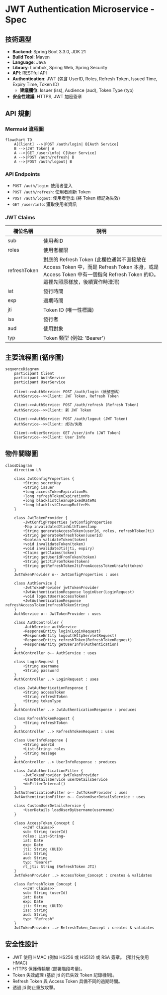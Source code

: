 # JWT Authentication Microservice - Spec

## 技術選型

*   **Backend**: Spring Boot 3.3.0, JDK 21
*   **Build Tool**: Maven
*   **Language**: Java
*   **Library**: Lombok, Spring Web, Spring Security
*   **API**: RESTful API
*   **Authentication**: JWT (包含 UserID, Roles, Refresh Token, Issued Time, Expiry Time, Token ID)
    *   **建議欄位**: Issuer (iss), Audience (aud), Token Type (typ)
*   **安全性建議**: HTTPS, JWT 加密簽章

## API 規劃

### Mermaid 流程圖

```mermaid
flowchart TD
    A[Client] -->|POST /auth/login| B[Auth Service]
    B -->|JWT Token| A
    A -->|GET /user/info| C[User Service]
    A -->|POST /auth/refresh| B
    A -->|POST /auth/logout| B
```

### API Endpoints

*   `POST /auth/login`: 使用者登入
*   `POST /auth/refresh`: 使用者刷新 Token
*   `POST /auth/logout`: 使用者登出 (將 Token 標記為失效)
*   `GET /user/info`: 獲取使用者資訊

### JWT Claims

| 欄位名稱     | 說明                                                                                                                                                           |
| ------------ | -------------------------------------------------------------------------------------------------------------------------------------------------------------- |
| sub          | 使用者ID                                                                                                                                                       |
| roles        | 使用者權限                                                                                                                                                     |
| refreshToken | 對應的 Refresh Token (此欄位通常不直接放在 Access Token 中，而是 Refresh Token 本身，或是 Access Token 中有一個指向 Refresh Token 的ID。這裡先照原樣放，後續實作時澄清) |
| iat          | 發行時間                                                                                                                                                       |
| exp          | 過期時間                                                                                                                                                       |
| jti          | Token ID (唯一性標識)                                                                                                                                          |
| iss          | 發行者                                                                                                                                                         |
| aud          | 使用對象                                                                                                                                                       |
| typ          | Token 類型 (例如: 'Bearer')                                                                                                                                    |

## 主要流程圖 (循序圖)

```mermaid
sequenceDiagram
    participant Client
    participant AuthService
    participant UserService

    Client->>AuthService: POST /auth/login (帳號密碼)
    AuthService-->>Client: JWT Token, Refresh Token

    Client->>AuthService: POST /auth/refresh (Refresh Token)
    AuthService-->>Client: 新 JWT Token

    Client->>AuthService: POST /auth/logout (JWT Token)
    AuthService-->>Client: 成功/失敗

    Client->>UserService: GET /user/info (JWT Token)
    UserService-->>Client: User Info
```

## 物件關聯圖

```mermaid
classDiagram
    direction LR

    class JwtConfigProperties {
        +String secretKey
        +String issuer
        +long accessTokenExpirationMs
        +long refreshTokenExpirationMs
        +long blacklistCleanupFixedRateMs
        +long blacklistCleanupBufferMs
    }

    class JwtTokenProvider {
        -JwtConfigProperties jwtConfigProperties
        -Map invalidatedJtisWithTimestamp
        +String generateAccessToken(userId, roles, refreshTokenJti)
        +String generateRefreshToken(userId)
        +boolean validateToken(token)
        +void invalidateToken(token)
        +void invalidateJti(jti, expiry)
        +Claims getClaims(token)
        +String getUserIdFromToken(token)
        +String getJtiFromToken(token)
        +String getRefreshTokenJtiFromAccessTokenUnsafe(token)
    }
    JwtTokenProvider o-- JwtConfigProperties : uses

    class AuthService {
        -JwtTokenProvider jwtTokenProvider
        +JwtAuthenticationResponse loginUser(LoginRequest)
        +void logoutUser(accessToken)
        +JwtAuthenticationResponse refreshAccessToken(refreshTokenString)
    }
    AuthService o-- JwtTokenProvider : uses

    class AuthController {
        -AuthService authService
        +ResponseEntity login(LoginRequest)
        +ResponseEntity logout(HttpServletRequest)
        +ResponseEntity refreshToken(RefreshTokenRequest)
        +ResponseEntity getUserInfo(Authentication)
    }
    AuthController o-- AuthService : uses

    class LoginRequest {
        +String username
        +String password
    }
    AuthController ..> LoginRequest : uses

    class JwtAuthenticationResponse {
        +String accessToken
        +String refreshToken
        +String tokenType
    }
    AuthController ..> JwtAuthenticationResponse : produces

    class RefreshTokenRequest {
        +String refreshToken
    }
    AuthController ..> RefreshTokenRequest : uses

    class UserInfoResponse {
        +String userId
        +List~String~ roles
        +String message
    }
    AuthController ..> UserInfoResponse : produces
    
    class JwtAuthenticationFilter {
        -JwtTokenProvider jwtTokenProvider
        -UserDetailsService userDetailsService
        +doFilterInternal()
    }
    JwtAuthenticationFilter o-- JwtTokenProvider : uses
    JwtAuthenticationFilter o-- CustomUserDetailsService : uses

    class CustomUserDetailsService {
        +UserDetails loadUserByUsername(username)
    }
    
    class AccessToken_Concept {
        <<JWT Claims>>
        sub: String (userId)
        roles: List~String~
        iat: Date
        exp: Date
        jti: String (UUID)
        iss: String
        aud: String
        typ: "Bearer"
        rt_jti: String (RefreshToken JTI)
    }
    JwtTokenProvider ..> AccessToken_Concept : creates & validates
    
    class RefreshToken_Concept {
        <<JWT Claims>>
        sub: String (userId)
        iat: Date
        exp: Date
        jti: String (UUID)
        iss: String
        aud: String
        typ: "Refresh"
    }
    JwtTokenProvider ..> RefreshToken_Concept : creates & validates

```

## 安全性設計

*   JWT 使用 HMAC (例如 HS256 或 HS512) 或 RSA 簽章。 (預計先使用 HMAC)
*   HTTPS 保護傳輸層 (部署階段考量)。
*   Token 失效處理 (基於 jti 的已失效 Token 記錄機制)。
*   Refresh Token 與 Access Token 具備不同的過期時間。
*   透過 jti 防止重放攻擊。
